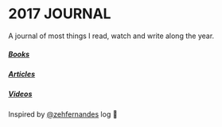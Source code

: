 # 2017 JOURNAL

A journal of most things I read, watch and write along the year.

##### [Books](2017/books/books.md)
##### [Articles](2017/articles.md)
##### [Videos](2017/videos/videos.md)


Inspired by [@zehfernandes](https://github.com/zehfernandes/dailylog) log :pray:
